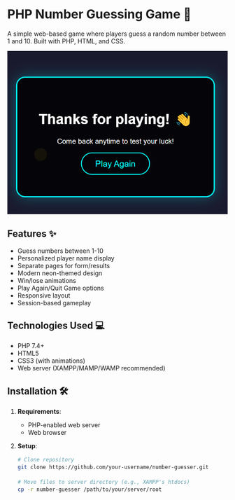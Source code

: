 # PHP Number Guessing Game 🔢

A simple web-based game where players guess a random number between 1 and 10. Built with PHP, HTML, and CSS.

![Game Screenshot](QUIT.png)

## Features ✨
- Guess numbers between 1-10
- Personalized player name display
- Separate pages for form/results
- Modern neon-themed design
- Win/lose animations
- Play Again/Quit Game options
- Responsive layout
- Session-based gameplay

## Technologies Used 💻
- PHP 7.4+
- HTML5
- CSS3 (with animations)
- Web server (XAMPP/MAMP/WAMP recommended)

## Installation 🛠️
1. **Requirements**:
   - PHP-enabled web server
   - Web browser

2. **Setup**:
   ```bash
   # Clone repository
   git clone https://github.com/your-username/number-guesser.git
   
   # Move files to server directory (e.g., XAMPP's htdocs)
   cp -r number-guesser /path/to/your/server/root 
